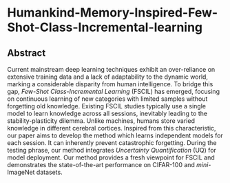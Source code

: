 # Humankind-Memory-Inspired-Few-Shot-Class-Incremental-learning
## Abstract
Current mainstream deep learning techniques exhibit an over-reliance on extensive training data and a lack of adaptability to the dynamic world, marking a considerable disparity from human intelligence. To bridge this gap, _Few-Shot Class-Incremental Learning_ (FSCIL) has emerged, focusing on continuous learning of new categories with limited samples without forgetting old knowledge. Existing FSCIL studies typically use a single model to learn knowledge across all sessions, inevitably leading to the stability-plasticity dilemma. Unlike machines, humans store varied knowledge in different cerebral cortices. Inspired from this characteristic, our paper aims to develop the method which learns independent models for each session. It can inherently prevent catastrophic forgetting. During the testing phrase, our method integrates _Uncertainty Quantification_ (UQ) for model deployment. Our method provides a fresh viewpoint for FSCIL and demonstrates the state-of-the-art performance on CIFAR-100 and _mini_-ImageNet datasets.
